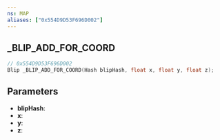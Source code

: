 ```yaml
---
ns: MAP
aliases: ["0x554D9D53F696D002"]
---
```

## _BLIP_ADD_FOR_COORD

```c
// 0x554D9D53F696D002
Blip _BLIP_ADD_FOR_COORD(Hash blipHash, float x, float y, float z);
```

## Parameters
* **blipHash**:
* **x**:
* **y**:
* **z**:
